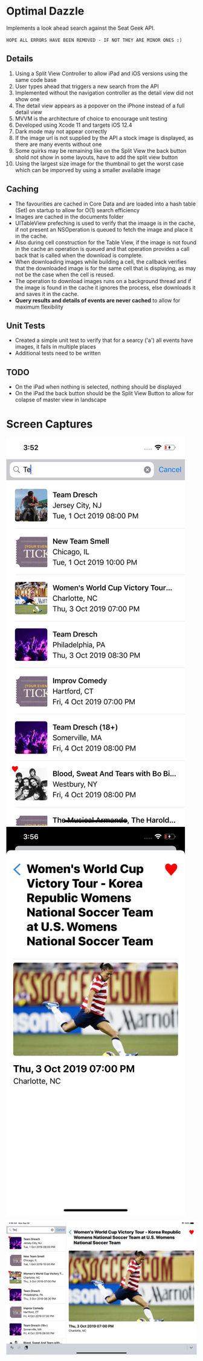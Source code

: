 # Optimal Dazzle
Implements a look ahead search against the Seat Geek API. 

`HOPE ALL ERRORS HAVE BEEN REMOVED - IF NOT THEY ARE MINOR ONES :)`

## Details

1. Using a Split View Controller to allow iPad and iOS versions using the same code base
2. User types ahead that triggers a new search from the API
3. Implemented without the navigation controller as the detail view did not show one
4. The detail view appears as a popover on the iPhone instead of a full detail view
5. MVVM is the architecture of choice to encourage unit testing
6. Developed using Xcode 11 and targets iOS 12.4
7. Dark mode may not appear correctly
8. If the image url is not supplied by the API a stock image is displayed, as there are many events without one
9. Some quirks may be remaining like on the Split View the back button shold not show in some layouts, have to add the split view button
10. Using the largest size image for the thumbnail to get the worst case which can be imporved by using a smaller available image

## Caching

- The favourities are cached in Core Data and are loaded into a hash table (Set) on startup to allow for O(1) search efficiency
- Images are cached in the documents folder
- UITableView prefeching is used to verify that the imaage is in the cache, if not present an NSOperation is queued to fetch the image and place it in the cache. 
- Also during cell construction for the Table View, if the image is not found in the cache an operation is queued and that operation provides a call back that is called when the download is complete. 
- When downloading images while building a cell, the callback verifies that the downloaded image is for the same cell that is displaying, as may not be the case when the cell is reused.
- The operation to download images runs on a background thread and if the image is found in the cache it ignores the process, else downloads it and saves it in the cache. 
- **Query results and details of events are never cached** to allow for maximum flexibility

## Unit Tests

- Created a simple unit test to verify that for a searcy ('a') all events have images, it fails in multiple places
- Additional tests need to be written

## TODO

- On the iPad when nothing is selected, nothing should be displayed
- On the iPad the back button should be the Split View Button to allow for colapse of master view in landscape


# Screen Captures

![iPhone Master](docs/iphone-master.png) ![Details screen](docs/iphone-detail.png) 

![iPad Screen](docs/ipad.png) 